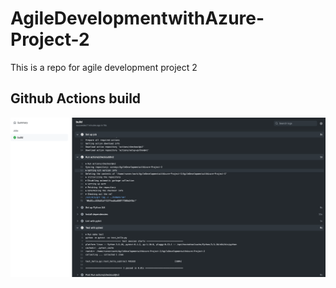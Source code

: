 # AgileDevelopmentwithAzure-Project-2
This is a repo for agile development project 2

## Github Actions build
![alt text](https://github.com/corneyc/AgileDevelopmentwithAzure-Project-2/blob/main/Github%20Actions%20build_scrnshot.png)
